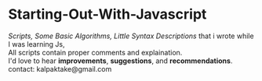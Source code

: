 # Starting-Out-With-Javascript
<p>
<i>Scripts, Some Basic Algorithms, Little Syntax Descriptions</i> that i wrote while I was learning Js,</br>
All scripts contain proper comments and explaination.</br>
I'd love to hear <b>improvements</b>, <b>suggestions</b>, and <b>recommendations</b>.</br>
contact: kalpaktake@gmail.com
</p>
